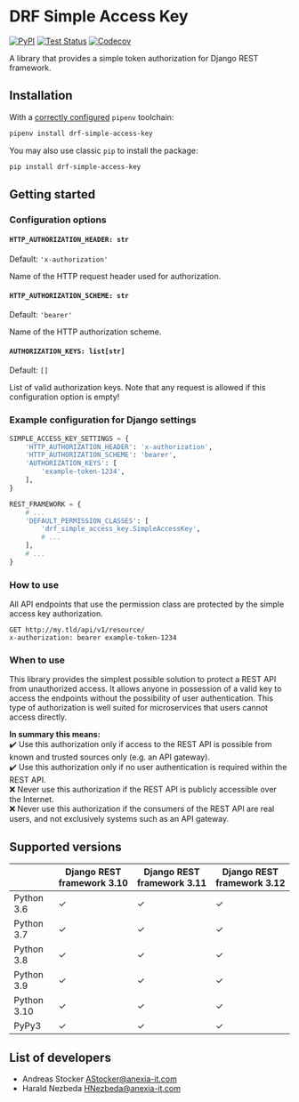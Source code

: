 # DRF Simple Access Key

[![PyPI](https://badge.fury.io/py/drf-simple-access-key.svg)](https://pypi.org/project/drf-simple-access-key/)
[![Test Status](https://github.com/anexia-it/drf-simple-access-key/actions/workflows/test.yml/badge.svg?branch=main)](https://github.com/anexia-it/drf-simple-access-key/actions/workflows/test.yml)
[![Codecov](https://codecov.io/gh/anexia-it/drf-simple-access-key/branch/main/graph/badge.svg)](https://codecov.io/gh/anexia-it/drf-simple-access-key)

A library that provides a simple token authorization for Django REST framework.

## Installation

With a [correctly configured](https://pipenv.pypa.io/en/latest/basics/#basic-usage-of-pipenv) `pipenv` toolchain:

```sh
pipenv install drf-simple-access-key
```

You may also use classic `pip` to install the package:

```sh
pip install drf-simple-access-key
```

## Getting started

### Configuration options

#### `HTTP_AUTHORIZATION_HEADER: str`

Default: `'x-authorization'`

Name of the HTTP request header used for authorization.

#### `HTTP_AUTHORIZATION_SCHEME: str`

Default: `'bearer'`

Name of the HTTP authorization scheme.

#### `AUTHORIZATION_KEYS: list[str]`

Default: `[]`

List of valid authorization keys. Note that any request is allowed if this configuration option is empty!

### Example configuration for Django settings

```python
SIMPLE_ACCESS_KEY_SETTINGS = {
    'HTTP_AUTHORIZATION_HEADER': 'x-authorization',
    'HTTP_AUTHORIZATION_SCHEME': 'bearer',
    'AUTHORIZATION_KEYS': [
        'example-token-1234',
    ],
}

REST_FRAMEWORK = {
    # ...
    'DEFAULT_PERMISSION_CLASSES': [
        'drf_simple_access_key.SimpleAccessKey',
        # ...
    ],
    # ...
}
```

### How to use

All API endpoints that use the permission class are protected by the simple access key authorization.

```
GET http://my.tld/api/v1/resource/
x-authorization: bearer example-token-1234
```

### When to use

This library provides the simplest possible solution to protect a REST API from unauthorized access. It allows anyone in possession of a valid key to access the endpoints without the possibility of user authentication. This type of authorization is well suited for microservices that users cannot access directly.

**In summary this means:**  
✔️ Use this authorization only if access to the REST API is possible from known and trusted sources only (e.g. an API gateway).  
✔️ Use this authorization only if no user authentication is required within the REST API.  
❌ Never use this authorization if the REST API is publicly accessible over the Internet.  
❌ Never use this authorization if the consumers of the REST API are real users, and not exclusively systems such as an API gateway.  

## Supported versions

|             | Django REST framework 3.10 | Django REST framework 3.11 | Django REST framework 3.12 |
|-------------|----------------------------|----------------------------|----------------------------|
| Python 3.6  | ✓                          | ✓                          | ✓                          |
| Python 3.7  | ✓                          | ✓                          | ✓                          |
| Python 3.8  | ✓                          | ✓                          | ✓                          |
| Python 3.9  | ✓                          | ✓                          | ✓                          |
| Python 3.10 | ✓                          | ✓                          | ✓                          |
| PyPy3       | ✓                          | ✓                          | ✓                          |

## List of developers

* Andreas Stocker <AStocker@anexia-it.com>
* Harald Nezbeda <HNezbeda@anexia-it.com>
